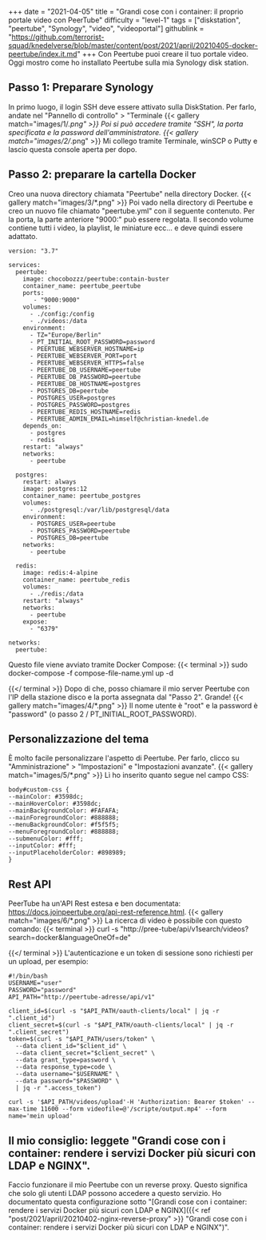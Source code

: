 +++
date = "2021-04-05"
title = "Grandi cose con i container: il proprio portale video con PeerTube"
difficulty = "level-1"
tags = ["diskstation", "peertube", "Synology", "video", "videoportal"]
githublink = "https://github.com/terrorist-squad/knedelverse/blob/master/content/post/2021/april/20210405-docker-peertube/index.it.md"
+++
Con Peertube puoi creare il tuo portale video. Oggi mostro come ho installato Peertube sulla mia Synology disk station.
## Passo 1: Preparare Synology
In primo luogo, il login SSH deve essere attivato sulla DiskStation. Per farlo, andate nel "Pannello di controllo" > "Terminale
{{< gallery match="images/1/*.png" >}}
Poi si può accedere tramite "SSH", la porta specificata e la password dell'amministratore.
{{< gallery match="images/2/*.png" >}}
Mi collego tramite Terminale, winSCP o Putty e lascio questa console aperta per dopo.
## Passo 2: preparare la cartella Docker
Creo una nuova directory chiamata "Peertube" nella directory Docker.
{{< gallery match="images/3/*.png" >}}
Poi vado nella directory di Peertube e creo un nuovo file chiamato "peertube.yml" con il seguente contenuto. Per la porta, la parte anteriore "9000:" può essere regolata. Il secondo volume contiene tutti i video, la playlist, le miniature ecc... e deve quindi essere adattato.
```
version: "3.7"

services:
  peertube:
    image: chocobozzz/peertube:contain-buster
    container_name: peertube_peertube
    ports:
       - "9000:9000"
    volumes:
      - ./config:/config
      - ./videos:/data
    environment:
      - TZ="Europe/Berlin"
      - PT_INITIAL_ROOT_PASSWORD=password
      - PEERTUBE_WEBSERVER_HOSTNAME=ip
      - PEERTUBE_WEBSERVER_PORT=port
      - PEERTUBE_WEBSERVER_HTTPS=false
      - PEERTUBE_DB_USERNAME=peertube
      - PEERTUBE_DB_PASSWORD=peertube
      - PEERTUBE_DB_HOSTNAME=postgres
      - POSTGRES_DB=peertube
      - POSTGRES_USER=postgres
      - POSTGRES_PASSWORD=postgres
      - PEERTUBE_REDIS_HOSTNAME=redis
      - PEERTUBE_ADMIN_EMAIL=himself@christian-knedel.de
    depends_on:
      - postgres
      - redis
    restart: "always"
    networks:
      - peertube

  postgres:
    restart: always
    image: postgres:12
    container_name: peertube_postgres
    volumes:
      - ./postgresql:/var/lib/postgresql/data
    environment:
      - POSTGRES_USER=peertube
      - POSTGRES_PASSWORD=peertube
      - POSTGRES_DB=peertube
    networks:
      - peertube

  redis:
    image: redis:4-alpine
    container_name: peertube_redis
    volumes:
      - ./redis:/data
    restart: "always"
    networks:
      - peertube
    expose:
      - "6379"

networks:
  peertube:

```
Questo file viene avviato tramite Docker Compose:
{{< terminal >}}
sudo docker-compose -f compose-file-name.yml up -d

{{</ terminal >}}
Dopo di che, posso chiamare il mio server Peertube con l'IP della stazione disco e la porta assegnata dal "Passo 2". Grande!
{{< gallery match="images/4/*.png" >}}
Il nome utente è "root" e la password è "password" (o passo 2 / PT_INITIAL_ROOT_PASSWORD).
## Personalizzazione del tema
È molto facile personalizzare l'aspetto di Peertube. Per farlo, clicco su "Amministrazione" > "Impostazioni" e "Impostazioni avanzate".
{{< gallery match="images/5/*.png" >}}
Lì ho inserito quanto segue nel campo CSS:
```
body#custom-css {
--mainColor: #3598dc;
--mainHoverColor: #3598dc;
--mainBackgroundColor: #FAFAFA;
--mainForegroundColor: #888888;
--menuBackgroundColor: #f5f5f5;
--menuForegroundColor: #888888;
--submenuColor: #fff;
--inputColor: #fff;
--inputPlaceholderColor: #898989;
}

```

## Rest API
PeerTube ha un'API Rest estesa e ben documentata: https://docs.joinpeertube.org/api-rest-reference.html.
{{< gallery match="images/6/*.png" >}}
La ricerca di video è possibile con questo comando:
{{< terminal >}}
curl -s "http://pree-tube/api/v1search/videos?search=docker&languageOneOf=de"

{{</ terminal >}}
L'autenticazione e un token di sessione sono richiesti per un upload, per esempio:
```
#!/bin/bash
USERNAME="user"
PASSWORD="password"
API_PATH="http://peertube-adresse/api/v1"

client_id=$(curl -s "$API_PATH/oauth-clients/local" | jq -r ".client_id")
client_secret=$(curl -s "$API_PATH/oauth-clients/local" | jq -r ".client_secret")
token=$(curl -s "$API_PATH/users/token" \
  --data client_id="$client_id" \
  --data client_secret="$client_secret" \
  --data grant_type=password \
  --data response_type=code \
  --data username="$USERNAME" \
  --data password="$PASSWORD" \
  | jq -r ".access_token")

curl -s '$API_PATH/videos/upload'-H 'Authorization: Bearer $token' --max-time 11600 --form videofile=@'/scripte/output.mp4' --form name='mein upload' 

```

## Il mio consiglio: leggete "Grandi cose con i container: rendere i servizi Docker più sicuri con LDAP e NGINX".
Faccio funzionare il mio Peertube con un reverse proxy. Questo significa che solo gli utenti LDAP possono accedere a questo servizio. Ho documentato questa configurazione sotto "[Grandi cose con i container: rendere i servizi Docker più sicuri con LDAP e NGINX]({{< ref "post/2021/april/20210402-nginx-reverse-proxy" >}} "Grandi cose con i container: rendere i servizi Docker più sicuri con LDAP e NGINX")".
